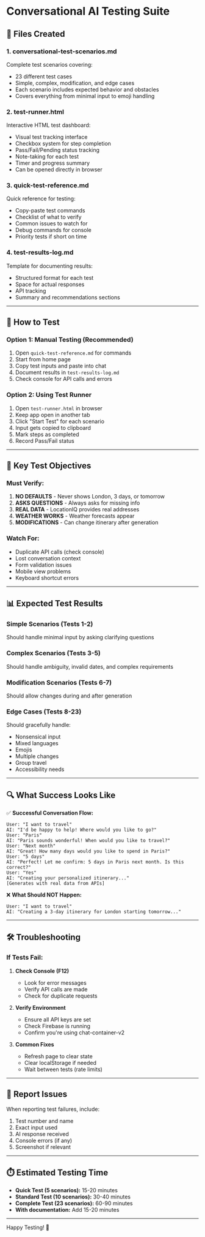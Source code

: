 # Conversational AI Testing Suite

## 📁 Files Created

### 1. **conversational-test-scenarios.md**
Complete test scenarios covering:
- 23 different test cases
- Simple, complex, modification, and edge cases
- Each scenario includes expected behavior and obstacles
- Covers everything from minimal input to emoji handling

### 2. **test-runner.html**
Interactive HTML test dashboard:
- Visual test tracking interface
- Checkbox system for step completion
- Pass/Fail/Pending status tracking
- Note-taking for each test
- Timer and progress summary
- Can be opened directly in browser

### 3. **quick-test-reference.md**
Quick reference for testing:
- Copy-paste test commands
- Checklist of what to verify
- Common issues to watch for
- Debug commands for console
- Priority tests if short on time

### 4. **test-results-log.md**
Template for documenting results:
- Structured format for each test
- Space for actual responses
- API tracking
- Summary and recommendations sections

---

## 🚀 How to Test

### Option 1: Manual Testing (Recommended)
1. Open `quick-test-reference.md` for commands
2. Start from home page
3. Copy test inputs and paste into chat
4. Document results in `test-results-log.md`
5. Check console for API calls and errors

### Option 2: Using Test Runner
1. Open `test-runner.html` in browser
2. Keep app open in another tab
3. Click "Start Test" for each scenario
4. Input gets copied to clipboard
5. Mark steps as completed
6. Record Pass/Fail status

---

## 🎯 Key Test Objectives

### Must Verify:
1. **NO DEFAULTS** - Never shows London, 3 days, or tomorrow
2. **ASKS QUESTIONS** - Always asks for missing info
3. **REAL DATA** - LocationIQ provides real addresses
4. **WEATHER WORKS** - Weather forecasts appear
5. **MODIFICATIONS** - Can change itinerary after generation

### Watch For:
- Duplicate API calls (check console)
- Lost conversation context
- Form validation issues
- Mobile view problems
- Keyboard shortcut errors

---

## 📊 Expected Test Results

### Simple Scenarios (Tests 1-2)
Should handle minimal input by asking clarifying questions

### Complex Scenarios (Tests 3-5)
Should handle ambiguity, invalid dates, and complex requirements

### Modification Scenarios (Tests 6-7)
Should allow changes during and after generation

### Edge Cases (Tests 8-23)
Should gracefully handle:
- Nonsensical input
- Mixed languages
- Emojis
- Multiple changes
- Group travel
- Accessibility needs

---

## 🔍 What Success Looks Like

✅ **Successful Conversation Flow:**
```
User: "I want to travel"
AI: "I'd be happy to help! Where would you like to go?"
User: "Paris"
AI: "Paris sounds wonderful! When would you like to travel?"
User: "Next month"
AI: "Great! How many days would you like to spend in Paris?"
User: "5 days"
AI: "Perfect! Let me confirm: 5 days in Paris next month. Is this correct?"
User: "Yes"
AI: "Creating your personalized itinerary..."
[Generates with real data from APIs]
```

❌ **What Should NOT Happen:**
```
User: "I want to travel"
AI: "Creating a 3-day itinerary for London starting tomorrow..."
```

---

## 🛠️ Troubleshooting

### If Tests Fail:

1. **Check Console (F12)**
   - Look for error messages
   - Verify API calls are made
   - Check for duplicate requests

2. **Verify Environment**
   - Ensure all API keys are set
   - Check Firebase is running
   - Confirm you're using chat-container-v2

3. **Common Fixes**
   - Refresh page to clear state
   - Clear localStorage if needed
   - Wait between tests (rate limits)

---

## 📝 Report Issues

When reporting test failures, include:
1. Test number and name
2. Exact input used
3. AI response received
4. Console errors (if any)
5. Screenshot if relevant

---

## ⏱️ Estimated Testing Time

- **Quick Test (5 scenarios):** 15-20 minutes
- **Standard Test (10 scenarios):** 30-40 minutes
- **Complete Test (23 scenarios):** 60-90 minutes
- **With documentation:** Add 15-20 minutes

---

Happy Testing! 🚀